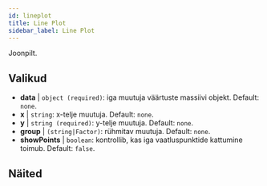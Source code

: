 ```yaml
---
id: lineplot
title: Line Plot
sidebar_label: Line Plot
---
```


Joonpilt.

## Valikud

* __data__ | `object (required)`: iga muutuja väärtuste massiivi objekt. Default: `none`.
* __x__ | `string`: x-telje muutuja. Default: `none`.
* __y__ | `string (required)`: y-telje muutuja. Default: `none`.
* __group__ | `(string|Factor)`: rühmitav muutuja. Default: `none`.
* __showPoints__ | `boolean`: kontrollib, kas iga vaatluspunktide kattumine toimub. Default: `false`.


## Näited

